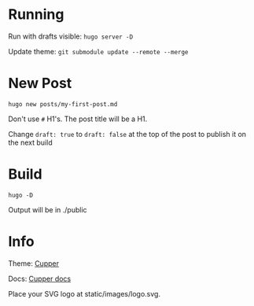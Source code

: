 # Running

Run with drafts visible: `hugo server -D`


Update theme: `git submodule update --remote --merge`


# New Post
`hugo new posts/my-first-post.md`

Don't use `#` H1's. The post title will be a H1.

Change `draft: true` to `draft: false` at the top of the post to publish it on the next build

# Build

`hugo -D`

Output will be in ./public

# Info

Theme: [Cupper](https://themes.gohugo.io/themes/cupper-hugo-theme/)

Docs: [Cupper docs](https://github.com/zwbetz-gh/cupper-hugo-theme)

Place your SVG logo at static/images/logo.svg.
